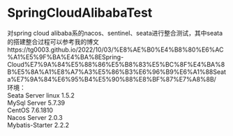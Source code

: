 # SpringCloudAlibabaTest
对spring cloud alibaba系的nacos、sentinel、seata进行整合测试，其中seata的搭建整合过程可以参考我的博文https://tg0003.github.io/2022/10/03/%E8%AE%B0%E4%B8%80%E6%AC%A1%E5%9F%BA%E4%BA%8ESpring-Cloud%E7%9A%84%E5%88%86%E5%B8%83%E5%BC%8F%E4%BA%8B%E5%8A%A1%E8%A7%A3%E5%86%B3%E6%96%B9%E6%A1%88Seata%E7%9A%84%E6%95%B4%E5%90%88%E8%BF%87%E7%A8%8B/<br>
环境：<br>
Seata Server linux 1.5.2<br>
MySql Server 5.7.39<br>
CentOS 7.6.1810<br>
Nacos Server 2.0.3<br>
Mybatis-Starter 2.2.2
